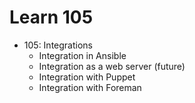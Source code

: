 # Learn 105

* 105: Integrations
  - Integration in Ansible
  - Integration as a web server (future) 
  - Integration with Puppet
  - Integration with Foreman

